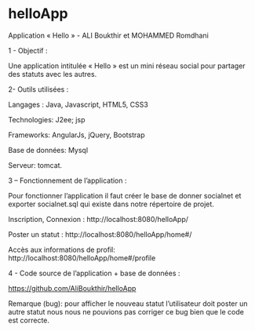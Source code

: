 # helloApp

Application « Hello » - ALI Boukthir et MOHAMMED Romdhani   

1 - Objectif :

Une application intitulée « Hello » est un mini réseau social pour partager des statuts avec les autres.

2- Outils utilisées :

Langages : Java, Javascript, HTML5, CSS3

Technologies: J2ee; jsp

Frameworks: AngularJs, jQuery, Bootstrap

Base de données: Mysql

Serveur: tomcat.

3 – Fonctionnement de l’application :

Pour fonctionner l’application il faut créer le base de donner socialnet et exporter socialnet.sql qui existe dans notre répertoire de projet.

Inscription, Connexion : http://localhost:8080/helloApp/

Poster un statut : http://localhost:8080/helloApp/home#/

Accès aux informations de profil: http://localhost:8080/helloApp/home#/profile

4 - Code source de l’application + base de données :

https://github.com/AliBoukthir/helloApp

Remarque (bug): pour afficher le nouveau statut l’utilisateur doit poster un autre statut nous nous ne pouvions pas corriger ce bug bien que le code est correcte. 
